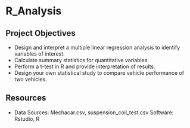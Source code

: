 # R_Analysis

## Project Objectives

- Design and interpret a multiple linear regression analysis to identify variables of interest.
- Calculate summary statistics for quantitative variables.
- Perform a t-test in R and provide interpretation of results.
- Design your own statistical study to compare vehicle performance of two vehicles.


## Resources
- Data Sources: Mechacar.csv, suspension_coil_test.csv
Software: Rstudio, R
